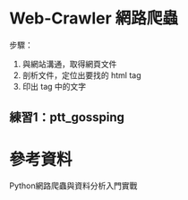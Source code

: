 # Web-Crawler 網路爬蟲
步驟：
1. 與網站溝通，取得網頁文件
2. 剖析文件，定位出要找的 html tag
3. 印出 tag 中的文字

## 練習1：ptt_gossping


# 參考資料
Python網路爬蟲與資料分析入門實戰
